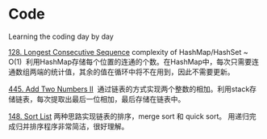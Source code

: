 # Code
Learning the coding day by day

[128. Longest Consecutive Sequence](https://leetcode.com/problems/longest-consecutive-sequence/?tab=Description) 
  complexity of HashMap/HashSet ~ O(1)
  利用HashMap存储每个位置的连通的个数。在HashMap中，每次只需要连通数组两端的统计值，其余的值在循环中将不在用到，因此不需要更新。
  

[445. Add Two Numbers II](https://leetcode.com/problems/add-two-numbers-ii/)
  通过链表的方式实现两个整数的相加。利用stack存储链表，每次提取出最后一位相加，最后存储在链表中。


[148. Sort List](https://leetcode.com/problems/sort-list/) 两种思路实现链表的排序，merge sort 和 quick sort。 用递归完成归并排序程序非常简洁，很好理解。